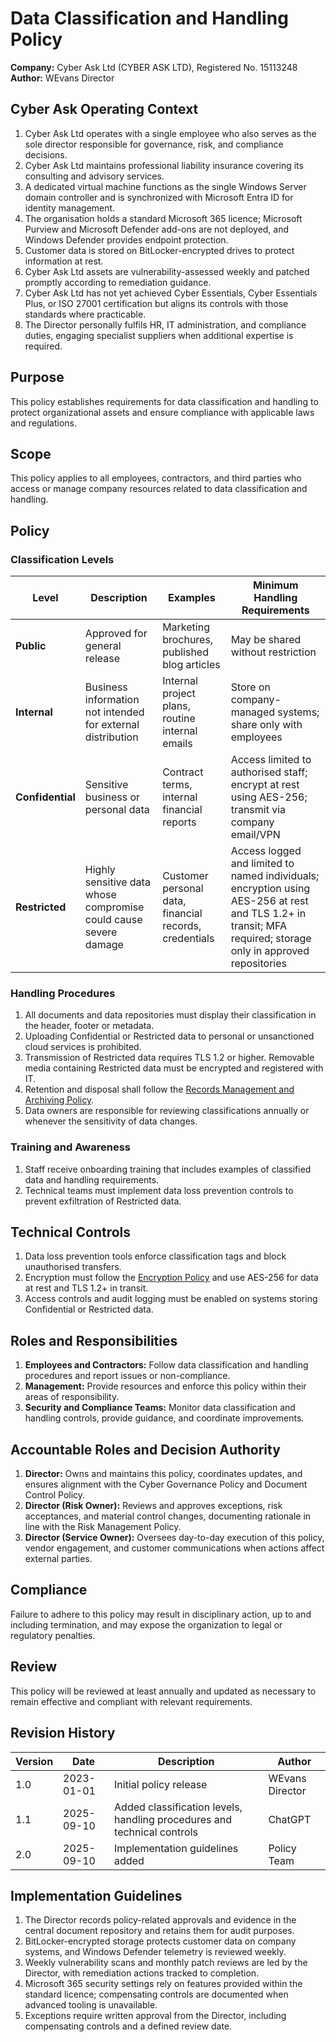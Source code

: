 # Data Classification and Handling Policy

**Company:** Cyber Ask Ltd (CYBER ASK LTD), Registered No. 15113248  
**Author:** WEvans Director

## Cyber Ask Operating Context

1. Cyber Ask Ltd operates with a single employee who also serves as the sole director responsible for governance, risk, and compliance decisions.
2. Cyber Ask Ltd maintains professional liability insurance covering its consulting and advisory services.
3. A dedicated virtual machine functions as the single Windows Server domain controller and is synchronized with Microsoft Entra ID for identity management.
4. The organisation holds a standard Microsoft 365 licence; Microsoft Purview and Microsoft Defender add-ons are not deployed, and Windows Defender provides endpoint protection.
5. Customer data is stored on BitLocker-encrypted drives to protect information at rest.
6. Cyber Ask Ltd assets are vulnerability-assessed weekly and patched promptly according to remediation guidance.
7. Cyber Ask Ltd has not yet achieved Cyber Essentials, Cyber Essentials Plus, or ISO 27001 certification but aligns its controls with those standards where practicable.
8. The Director personally fulfils HR, IT administration, and compliance duties, engaging specialist suppliers when additional expertise is required.



## Purpose

This policy establishes requirements for data classification and handling to protect organizational assets and ensure compliance with applicable laws and regulations.

## Scope

This policy applies to all employees, contractors, and third parties who access or manage company resources related to data classification and handling.

## Policy

### Classification Levels
| Level      | Description                                                   | Examples                                                 | Minimum Handling Requirements |
|------------|---------------------------------------------------------------|----------------------------------------------------------|-------------------------------|
| **Public** | Approved for general release                                  | Marketing brochures, published blog articles             | May be shared without restriction |
| **Internal** | Business information not intended for external distribution | Internal project plans, routine internal emails          | Store on company-managed systems; share only with employees |
| **Confidential** | Sensitive business or personal data                     | Contract terms, internal financial reports               | Access limited to authorised staff; encrypt at rest using AES-256; transmit via company email/VPN |
| **Restricted** | Highly sensitive data whose compromise could cause severe damage | Customer personal data, financial records, credentials | Access logged and limited to named individuals; encryption using AES-256 at rest and TLS 1.2+ in transit; MFA required; storage only in approved repositories |

### Handling Procedures
1. All documents and data repositories must display their classification in the header, footer or metadata.
2. Uploading Confidential or Restricted data to personal or unsanctioned cloud services is prohibited.
3. Transmission of Restricted data requires TLS 1.2 or higher. Removable media containing Restricted data must be encrypted and registered with IT.
4. Retention and disposal shall follow the [Records Management and Archiving Policy](../legal/records-management-and-archiving-policy.md).
5. Data owners are responsible for reviewing classifications annually or whenever the sensitivity of data changes.

### Training and Awareness
1. Staff receive onboarding training that includes examples of classified data and handling requirements.
2. Technical teams must implement data loss prevention controls to prevent exfiltration of Restricted data.

## Technical Controls

1. Data loss prevention tools enforce classification tags and block unauthorised transfers.
2. Encryption must follow the [Encryption Policy](encryption-policy.md) and use AES-256 for data at rest and TLS 1.2+ in transit.
3. Access controls and audit logging must be enabled on systems storing Confidential or Restricted data.

## Roles and Responsibilities

1. **Employees and Contractors:** Follow data classification and handling procedures and report issues or non-compliance.
2. **Management:** Provide resources and enforce this policy within their areas of responsibility.
3. **Security and Compliance Teams:** Monitor data classification and handling controls, provide guidance, and coordinate improvements.

## Accountable Roles and Decision Authority

1. **Director:** Owns and maintains this policy, coordinates updates, and ensures alignment with the Cyber Governance Policy and Document Control Policy.
2. **Director (Risk Owner):** Reviews and approves exceptions, risk acceptances, and material control changes, documenting rationale in line with the Risk Management Policy.
3. **Director (Service Owner):** Oversees day-to-day execution of this policy, vendor engagement, and customer communications when actions affect external parties.


## Compliance

Failure to adhere to this policy may result in disciplinary action, up to and including termination, and may expose the organization to legal or regulatory penalties.

## Review

This policy will be reviewed at least annually and updated as necessary to remain effective and compliant with relevant requirements.

## Revision History

| Version | Date       | Description                                                                | Author |
| ------- | ---------- | -------------------------------------------------------------------------- | ------ |
| 1.0     | 2023-01-01 | Initial policy release                                                     | WEvans Director |
| 1.1     | 2025-09-10 | Added classification levels, handling procedures and technical controls | ChatGPT |
| 2.0     | 2025-09-10 | Implementation guidelines added | Policy Team |

## Implementation Guidelines
1. The Director records policy-related approvals and evidence in the central document repository and retains them for audit purposes.
2. BitLocker-encrypted storage protects customer data on company systems, and Windows Defender telemetry is reviewed weekly.
3. Weekly vulnerability scans and monthly patch reviews are led by the Director, with remediation actions tracked to completion.
4. Microsoft 365 security settings rely on features provided within the standard licence; compensating controls are documented when advanced tooling is unavailable.
5. Exceptions require written approval from the Director, including compensating controls and a defined review date.

